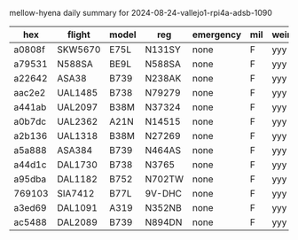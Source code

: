 mellow-hyena daily summary for 2024-08-24-vallejo1-rpi4a-adsb-1090

|hex|flight|model|reg|emergency|mil|weirdo|
|--|--|--|--|--|--|--|
|a0808f|SKW5670|E75L|N131SY|none|F|yyy|
|a79531|N588SA|BE9L|N588SA|none|F|yyy|
|a22642|ASA38|B739|N238AK|none|F|yyy|
|aac2e2|UAL1485|B738|N79279|none|F|yyy|
|a441ab|UAL2097|B38M|N37324|none|F|yyy|
|a0b7dc|UAL2362|A21N|N14515|none|F|yyy|
|a2b136|UAL1318|B38M|N27269|none|F|yyy|
|a5a888|ASA384|B739|N464AS|none|F|yyy|
|a44d1c|DAL1730|B738|N3765|none|F|yyy|
|a95dba|DAL1182|B752|N702TW|none|F|yyy|
|769103|SIA7412|B77L|9V-DHC|none|F|yyy|
|a3ed69|DAL1091|A319|N352NB|none|F|yyy|
|ac5488|DAL2089|B739|N894DN|none|F|yyy|
